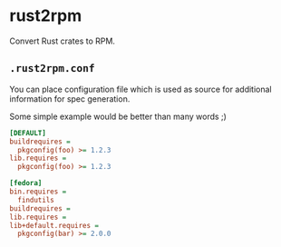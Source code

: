 # rust2rpm

Convert Rust crates to RPM.

## `.rust2rpm.conf`

You can place configuration file which is used as source for additional
information for spec generation.

Some simple example would be better than many words ;)

```ini
[DEFAULT]
buildrequires =
  pkgconfig(foo) >= 1.2.3
lib.requires =
  pkgconfig(foo) >= 1.2.3

[fedora]
bin.requires =
  findutils
buildrequires =
lib.requires =
lib+default.requires =
  pkgconfig(bar) >= 2.0.0
```
